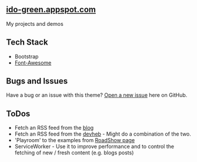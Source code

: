 ## [ido-green.appspot.com](http://Ido-green.appspot.com/)
My projects and demos 

## Tech Stack
* Bootstrap
* [Font-Awesome](http://fortawesome.github.io/Font-Awesome/icons/#web-application)

## Bugs and Issues
Have a bug or an issue with this theme? [Open a new issue](https://github.com/greenido/ido-green.appspot.com/issues) here on GitHub.

## ToDos
  * Fetch an RSS feed from the [blog](https://greenido.wordpress.com)
  * Fetch an RSS feed from the [devheb](https://devheb.com) - Might do a combination of the two.
  * 'Playroom' to the examples from [RoadShow page](ido-green.appspot.com/RoadShow.html)
  * ServiceWorker - Use it to improve performance and to control the fetching of new / fresh content (e.g. blogs posts)

